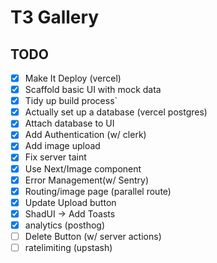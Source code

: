 # T3 Gallery

## TODO

- [x] Make It Deploy (vercel)
- [x] Scaffold basic UI with mock data
- [x] Tidy up build process`
- [x] Actually set up a database (vercel postgres)
- [x] Attach database to UI
- [x] Add Authentication (w/ clerk)
- [x] Add image upload
- [x] Fix server taint
- [x] Use Next/Image component
- [x] Error Management(w/ Sentry)
- [x] Routing/image page (parallel route)
- [x] Update Upload button 
- [x] ShadUI -> Add Toasts
- [x] analytics (posthog)
- [ ] Delete Button (w/ server actions)
- [ ] ratelimiting (upstash)
